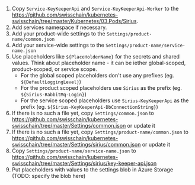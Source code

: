1. Copy `Service-KeyKeeperApi` and `Service-KeyKeeperApi-Worker` to the https://github.com/swisschain/kubernetes-swisschain/tree/master/Kubernetes/03.Pods/Sirius. 
2. Add services namespace if necessary.
3. Add your product-wide settings to the `Settings/product-name/common.json`
4. Add your service-wide settings to the `Settings/product-name/service-name.json`
5. Use placeholders like `${PlaceHolderName}` for the secrets and shared values. Think about placeholder name - it can be iether global-scoped, product-scoped,
or service scope.
    * For the global scoped placeholders don't  use any prefixes (eg. `${DefaultLoggingLevel}`)
    * For the product scoped placeholders use `Sirius` as the prefix (eg. `${Sirius-RabbitMq-Login}`)
    * For the service scoped placeholders use `Sirius-KeyKeeperApi` as the prefix (eg. `${Sirius-KeyKeeperApi-DbConnectionString}`)
6. If there is no such a file yet, copy `Settings/common.json` to https://github.com/swisschain/kubernetes-swisschain/tree/master/Settings/common.json or update it
7. If there is no such a file yet, copy `Settings/product-name/common.json` to https://github.com/swisschain/kubernetes-swisschain/tree/master/Settings/sirius/common.json or update it
8. Copy `Settings/product-name/service-name.json` to https://github.com/swisschain/kubernetes-swisschain/tree/master/Settings/sirius/key-keeper-api.json
5. Put placeholders with values to the settings blob in Azure Storage (TODO: specify the blob here)
